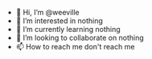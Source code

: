 - 👋 Hi, I’m @weeville
- 👀 I’m interested in nothing
- 🌱 I’m currently learning nothing
- 💞️ I’m looking to collaborate on nothing
- 📫 How to reach me don't reach me

<!---
weeville/weeville is a ✨ special ✨ repository because its `README.md` (this file) appears on your GitHub profile.
You can click the Preview link to take a look at your changes.
--->
